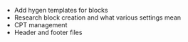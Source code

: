 - Add hygen templates for blocks
- Research block creation and what various settings mean
- CPT management
- Header and footer files